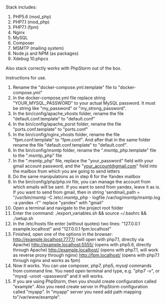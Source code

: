 Stack includes: 
1. PHP5.6 (mod_php)
2. PHP7.1 (mod_php)
3. PHP7.1 (fpm)
4. Nginx
5. MySQL
6. Composer
7. MSMTP (mailing system)
8. Node.js and NPM (as packages)
9. Xdebug
10.phpcs

Also stack correctly works with PhpStorm out of the box.

Instructions for use.
1. Rename the "docker-compose.yml.template" file to "docker-compose.yml"
2. In the docker-compose.yml file replace string "YOUR_MYSQL_PASSWORD" to your actual MySQL password. It must be string like "my_password" or "my_strong_password".
3. In the bin/config/apache_vhosts folder, rename the file "default.conf.template" to "default.conf"
4. In the bin/сonfig/apache_porst folder, rename the file "ports.conf.template" to "ports.conf"
5. In the bin/config/nginx_vhosts folder, rename the file "fpm.conf.template" to "fpm.conf". And after that in the same folder rename the file "default.conf.template" to "default.conf".
6. In the bin/config/msmtp folder, rename the ".msmtp_php.template" file to the ".msmtp_php" file
7. In the ".msmtp_php" file, replace the "your_password" field with your gmail account password, and the "your_account@gmail.com" field into the mailbox from which you are going to send letters
8. Do the same manipulations as in step 6 for the Yandex mailbox
9. In the bin/config/php/php.ini file, you can manage the account from which emails will be sent. If you want to send from yandex, leave it as is. If you want to send from gmail, then in string 'sendmail_path = "/usr/bin/msmtp -C /etc/.msmtp_php - logfile /var/log/msmtp/msmtp.log -a yandex -t"' replace "yandex" with "gmail"
10. Open a terminal and navigate to the project root folder
11. Enter the command: ./export_variables.sh && source ~/.bashrc && ./setup.sh
12. In the /etc/hosts file enter (without quotes) two lines:
    "127.0.0.1 example.localhost" and 
    "127.0.0.1 fpm.localhost" 
13. Finished, open one of the options in the browser:
	http://example.localhost:7777/ (will open with php7.1, directly via Apache)
	http://example.localhost:5555/ (opens with php5.6, directly through Apache)
	http://example.localhost/ (opens with php7.1, will work as reverse proxy through nginx)
	http://fpm.localhost/ (opens with php7.1 through nginx and works as fpm)
14. Now it works. You can use composer, php7, php5, mysql commands from command line. You need open terminal and type, e.g. "php7 -v", or "mysql -uroot -upassword" and it will works.
15. If you are using PhpStorm, then you should create configuration called "example". Also you need create server in PhpStorm configuration called "myapp". In "myapp" server you need add path mapping to"/var/www/example".